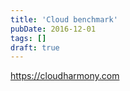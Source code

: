```yaml
---
title: 'Cloud benchmark'
pubDate: 2016-12-01
tags: []
draft: true
---
```


https://cloudharmony.com
